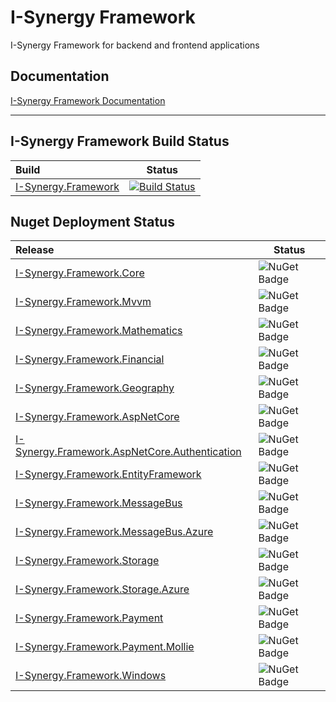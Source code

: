# I-Synergy Framework
I-Synergy Framework for backend and frontend applications

## Documentation
 [I-Synergy Framework Documentation](https://i-synergy.github.io/I-Synergy.Framework/)

___
## I-Synergy Framework Build Status

| Build | Status |
|:---|---|
| [I-Synergy.Framework](https://github.com/I-Synergy/I-Synergy.Framework) | [![Build Status](https://dev.azure.com/i-synergy/I-Synergy.Framework/_apis/build/status/I-Synergy.Framework%20CI?branchName=master)](https://dev.azure.com/i-synergy/I-Synergy.Framework/_build/latest?definitionId=148&branchName=master)|

## Nuget Deployment Status
| Release | Status |
|:---|---|
| [I-Synergy.Framework.Core](https://www.nuget.org/packages/I-Synergy.Framework.Core/) | ![NuGet Badge](https://buildstats.info/nuget/I-Synergy.Framework.Core) |
| [I-Synergy.Framework.Mvvm](https://www.nuget.org/packages/I-Synergy.Framework.Mvvm/) | ![NuGet Badge](https://buildstats.info/nuget/I-Synergy.Framework.Mvvm) |
| [I-Synergy.Framework.Mathematics](https://www.nuget.org/packages/I-Synergy.Framework.Mathematics/) | ![NuGet Badge](https://buildstats.info/nuget/I-Synergy.Framework.Mathematics) |
| [I-Synergy.Framework.Financial](https://www.nuget.org/packages/I-Synergy.Framework.Financial/) | ![NuGet Badge](https://buildstats.info/nuget/I-Synergy.Framework.Financial) |
| [I-Synergy.Framework.Geography](https://www.nuget.org/packages/I-Synergy.Framework.Geography/) | ![NuGet Badge](https://buildstats.info/nuget/I-Synergy.Framework.Geography) |
| [I-Synergy.Framework.AspNetCore](https://www.nuget.org/packages/I-Synergy.Framework.AspNetCore/) | ![NuGet Badge](https://buildstats.info/nuget/I-Synergy.Framework.AspNetCore) |
| [I-Synergy.Framework.AspNetCore.Authentication](https://www.nuget.org/packages/I-Synergy.Framework.AspNetCore.Authentication/) | ![NuGet Badge](https://buildstats.info/nuget/I-Synergy.Framework.AspNetCore.Authentication) |
| [I-Synergy.Framework.EntityFramework](https://www.nuget.org/packages/I-Synergy.Framework.EntityFramework/) | ![NuGet Badge](https://buildstats.info/nuget/I-Synergy.Framework.EntityFramework) |
| [I-Synergy.Framework.MessageBus](https://www.nuget.org/packages/I-Synergy.Framework.MessageBus/) | ![NuGet Badge](https://buildstats.info/nuget/I-Synergy.Framework.MessageBus) |
| [I-Synergy.Framework.MessageBus.Azure](https://www.nuget.org/packages/I-Synergy.Framework.MessageBus.Azure/) | ![NuGet Badge](https://buildstats.info/nuget/I-Synergy.Framework.MessageBus.Azure) |
| [I-Synergy.Framework.Storage](https://www.nuget.org/packages/I-Synergy.Framework.Storage/) | ![NuGet Badge](https://buildstats.info/nuget/I-Synergy.Framework.Storage) |
| [I-Synergy.Framework.Storage.Azure](https://www.nuget.org/packages/I-Synergy.Framework.Storage.Azure/) | ![NuGet Badge](https://buildstats.info/nuget/I-Synergy.Framework.Storage.Azure) |
| [I-Synergy.Framework.Payment](https://www.nuget.org/packages/I-Synergy.Framework.Payment/) | ![NuGet Badge](https://buildstats.info/nuget/I-Synergy.Framework.Payment) |
| [I-Synergy.Framework.Payment.Mollie](https://www.nuget.org/packages/I-Synergy.Framework.Payment.Mollie/) | ![NuGet Badge](https://buildstats.info/nuget/I-Synergy.Framework.Payment.Mollie) |
| [I-Synergy.Framework.Windows](https://www.nuget.org/packages/I-Synergy.Framework.Windows/) | ![NuGet Badge](https://buildstats.info/nuget/I-Synergy.Framework.Windows) |

